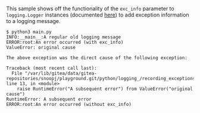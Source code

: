 This sample shows off the functionality of the `exc_info` parameter to `logging.Logger`
instances (documented [here](https://docs.python.org/3/library/logging.html#logging.Logger.debug))
to add exception information to a logging message.

```
$ python3 main.py
INFO:__main__:A regular old logging message
ERROR:root:An error occurred (with exc_info)
ValueError: original cause

The above exception was the direct cause of the following exception:

Traceback (most recent call last):
  File "/var/lib/gitea/data/gitea-repositories/snoopj/playground.git/python/logging_/recording_exceptions/main.py", line 13, in <module>
    raise RuntimeError("A subsequent error") from ValueError("original cause")
RuntimeError: A subsequent error
ERROR:root:An error occurred (without exc_info)
```
